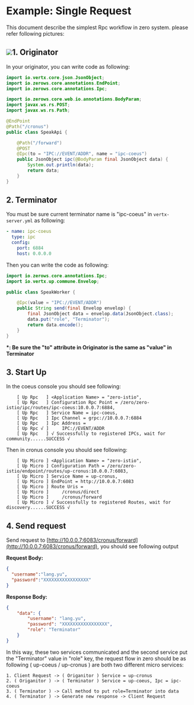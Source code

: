 # Example: Single Request

This document describe the simplest Rpc workflow in zero system. please refer following pictures:

## ![](/doc/image/exp1-rpc.png)1. Originator

In your originator, you can write code as following:

```java
import io.vertx.core.json.JsonObject;
import io.zerows.core.annotations.EndPoint;
import io.zerows.core.annotations.Ipc;

import io.zerows.core.web.io.annotations.BodyParam;
import javax.ws.rs.POST;
import javax.ws.rs.Path;

@EndPoint
@Path("/cronus")
public class SpeakApi {

    @Path("/forward")
    @POST
    @Ipc(to = "IPC://EVENT/ADDR", name = "ipc-coeus")
    public JsonObject ipc(@BodyParam final JsonObject data) {
        System.out.println(data);
        return data;
    }
}
```

## 2. Terminator

You must be sure current terminator name is "ipc-coeus" in `vertx-server.yml` as following:

```yaml
- name: ipc-coeus
  type: ipc
  config:
    port: 6884
    host: 0.0.0.0
```

Then you can write the code as following:

```java
import io.zerows.core.annotations.Ipc;
import io.vertx.up.commune.Envelop;

public class SpeakWorker {

    @Ipc(value = "IPC://EVENT/ADDR")
    public String send(final Envelop envelop) {
        final JsonObject data = envelop.data(JsonObject.class);
        data.put("role", "Terminator");
        return data.encode();
    }
}
```

**\*: Be sure the "to" attribute in Originator is the same as "value" in Terminator**

## 3. Start Up

In the coeus console you should see following:

```
    [ Up Rpc   ] <Application Name> = "zero-istio",
    [ Up Rpc   ] Configuration Rpc Point = /zero/zero-istio/ipc/routes/ipc-coeus:10.0.0.7:6884, 
    [ Up Rpc   ] Service Name = ipc-coeus,
    [ Up Rpc   ] Ipc Channel = grpc://10.0.0.7:6884
    [ Up Rpc   ] Ipc Address = 
    [ Up Rpc √ ]     IPC://EVENT/ADDR
    [ Up Rpc   ] √ Successfully to registered IPCs, wait for community......SUCCESS √
```

Then in cronus console you should see following:

```
    [ Up Micro ] <Application Name> = "zero-istio",
    [ Up Micro ] Configuration Path = /zero/zero-istio/endpoint/routes/up-cronus:10.0.0.7:6083, 
    [ Up Micro ] Service Name = up-cronus,
    [ Up Micro ] EndPoint = http://10.0.0.7:6083
    [ Up Micro ] Route Uris = 
    [ Up Micro ]     /cronus/direct
    [ Up Micro ]     /cronus/forward
    [ Up Micro ] √ Successfully to registered Routes, wait for discovery......SUCCESS √
```

## 4. Send request

Send request to [http://10.0.0.7:6083/cronus/forward](http://10.0.0.7:6083/cronus/forward), you should see following
output

**Request Body:**

```json
{
  "username":"lang.yu",
  "password":"XXXXXXXXXXXXXXXXX"
}
```

**Response Body:**

```json
{
    "data": {
        "username": "lang.yu",
        "password": "XXXXXXXXXXXXXXXXX",
        "role": "Terminator"
    }
}
```

In this way, these two services communicated and the second service put the "Terminator" value in "role" key, the
request flow in zero should be as following \( up-coeus / up-cronus \) are both two different micro services:

```
1. Client Request -> ( Origanitor ) Service = up-cronus
2. ( Origanitor ) -> ( Terminator ) Service = up-coeus, Ipc = ipc-coeus
3. ( Terminator ) -> Call method to put role=Terminator into data
4. ( Terminator ) -> Generate new response -> Client Request
```



